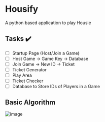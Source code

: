 # Housify
A python based application to play Housie
## Tasks ✔️
- [ ] Startup Page (Host/Join a Game)
- [ ] Host Game -> Game Key -> Database
- [ ] Join Game -> New ID -> Ticket
- [ ] Ticket Generator
- [ ] Play Area
- [ ] Ticket Checker
- [ ] Database to Store IDs of Players in a Game
## Basic Algorithm
![image](https://github.com/Faizaan-Nasir/Housify/assets/82143161/1adb3d8a-5049-46f8-a442-209e1e995b4f)
